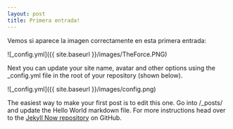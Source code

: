 ```yaml
---
layout: post
title: Primera entrada!
---
```


Vemos si aparece la imagen correctamente en esta primera entrada:

![_config.yml]({{ site.baseurl }}/images/TheForce.PNG)


Next you can update your site name, avatar and other options using the _config.yml file in the root of your repository (shown below).

![_config.yml]({{ site.baseurl }}/images/config.png)

The easiest way to make your first post is to edit this one. Go into /_posts/ and update the Hello World markdown file. For more instructions head over to the [Jekyll Now repository](https://github.com/barryclark/jekyll-now) on GitHub.
